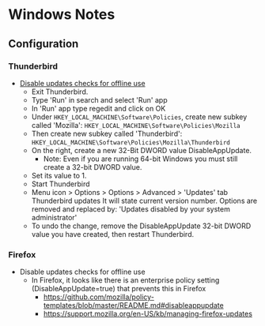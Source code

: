 # Windows Notes

## Configuration

### Thunderbird
- [Disable updates checks for offline use](https://support.mozilla.org/en-US/questions/1269626)
    - Exit Thunderbird.
    - Type 'Run' in search and select 'Run' app
    - In 'Run' app type regedit and click on OK
    - Under ```HKEY_LOCAL_MACHINE\Software\Policies```, create new subkey called 'Mozilla': ```HKEY_LOCAL_MACHINE\Software\Policies\Mozilla```
    - Then create new subkey called 'Thunderbird': ```HKEY_LOCAL_MACHINE\Software\Policies\Mozilla\Thunderbird```
    - On the right, create a new 32-Bit DWORD value DisableAppUpdate.
        - Note: Even if you are running 64-bit Windows you must still create a 32-bit DWORD value.
    - Set its value to 1.
    - Start Thunderbird
    - Menu icon > Options > Options > Advanced > 'Updates' tab Thunderbird updates It will state current version number. Options are removed and replaced by: 'Updates disabled by your system administrator'
    - To undo the change, remove the DisableAppUpdate 32-bit DWORD value you have created, then restart Thunderbird.

### Firefox
- Disable updates checks for offline use
    - In Firefox, it looks like there is an enterprise policy setting (DisableAppUpdate=true) that prevents this in Firefox
        - https://github.com/mozilla/policy-templates/blob/master/README.md#disableappupdate
        - https://support.mozilla.org/en-US/kb/managing-firefox-updates 
